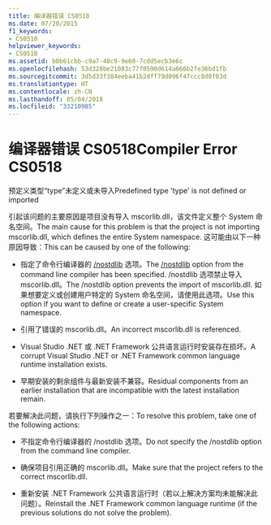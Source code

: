 ```yaml
---
title: 编译器错误 CS0518
ms.date: 07/20/2015
f1_keywords:
- CS0518
helpviewer_keywords:
- CS0518
ms.assetid: b0b61cbb-c9a7-48c9-9e60-7cdd5ecb3e6c
ms.openlocfilehash: 53d328be21083c77f0590d614a666b2fe36bd1fb
ms.sourcegitcommit: 3d5d33f384eeba41b2dff79d096f47ccc8d8f03d
ms.translationtype: HT
ms.contentlocale: zh-CN
ms.lasthandoff: 05/04/2018
ms.locfileid: "33210985"
---
```

# <a name="compiler-error-cs0518"></a><span data-ttu-id="52f66-102">编译器错误 CS0518</span><span class="sxs-lookup"><span data-stu-id="52f66-102">Compiler Error CS0518</span></span>
<span data-ttu-id="52f66-103">预定义类型“type”未定义或未导入</span><span class="sxs-lookup"><span data-stu-id="52f66-103">Predefined type 'type' is not defined or imported</span></span>  
  
 <span data-ttu-id="52f66-104">引起该问题的主要原因是项目没有导入 mscorlib.dll，该文件定义整个 System 命名空间。</span><span class="sxs-lookup"><span data-stu-id="52f66-104">The main cause for this problem is that the project is not importing mscorlib.dll, which defines the entire System namespace.</span></span> <span data-ttu-id="52f66-105">这可能由以下一种原因导致：</span><span class="sxs-lookup"><span data-stu-id="52f66-105">This can be caused by one of the following:</span></span>  
  
-   <span data-ttu-id="52f66-106">指定了命令行编译器的 [/nostdlib](../../../csharp/language-reference/compiler-options/nostdlib-compiler-option.md) 选项。</span><span class="sxs-lookup"><span data-stu-id="52f66-106">The [/nostdlib](../../../csharp/language-reference/compiler-options/nostdlib-compiler-option.md) option from the command line compiler has been specified.</span></span> <span data-ttu-id="52f66-107">/nostdlib 选项禁止导入 mscorlib.dll。</span><span class="sxs-lookup"><span data-stu-id="52f66-107">The /nostdlib option prevents the import of mscorlib.dll.</span></span> <span data-ttu-id="52f66-108">如果想要定义或创建用户特定的 System 命名空间，请使用此选项。</span><span class="sxs-lookup"><span data-stu-id="52f66-108">Use this option if you want to define or create a user-specific System namespace.</span></span>  
  
-   <span data-ttu-id="52f66-109">引用了错误的 mscorlib.dll。</span><span class="sxs-lookup"><span data-stu-id="52f66-109">An incorrect mscorlib.dll is referenced.</span></span>  
  
-   <span data-ttu-id="52f66-110">Visual Studio .NET 或 .NET Framework 公共语言运行时安装存在损坏。</span><span class="sxs-lookup"><span data-stu-id="52f66-110">A corrupt Visual Studio .NET or .NET Framework common language runtime installation exists.</span></span>  
  
-   <span data-ttu-id="52f66-111">早期安装的剩余组件与最新安装不兼容。</span><span class="sxs-lookup"><span data-stu-id="52f66-111">Residual components from an earlier installation that are incompatible with the latest installation remain.</span></span>  
  
 <span data-ttu-id="52f66-112">若要解决此问题，请执行下列操作之一：</span><span class="sxs-lookup"><span data-stu-id="52f66-112">To resolve this problem, take one of the following actions:</span></span>  
  
-   <span data-ttu-id="52f66-113">不指定命令行编译器的 /nostdlib 选项。</span><span class="sxs-lookup"><span data-stu-id="52f66-113">Do not specify the /nostdlib option from the command line compiler.</span></span>  
  
-   <span data-ttu-id="52f66-114">确保项目引用正确的 mscorlib.dll。</span><span class="sxs-lookup"><span data-stu-id="52f66-114">Make sure that the project refers to the correct mscorlib.dll.</span></span>  
  
-   <span data-ttu-id="52f66-115">重新安装 .NET Framework 公共语言运行时（若以上解决方案均未能解决此问题）。</span><span class="sxs-lookup"><span data-stu-id="52f66-115">Reinstall the .NET Framework common language runtime (if the previous solutions do not solve the problem).</span></span>
